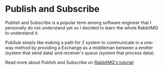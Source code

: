 # Publish and Subscribe

Publish and Subscribe is a popular term among software engineer that I personally do not understand yet so I decided to learn the whole RabbitMQ to understand it.

PubSub simply like making a path for 2 system to communicate in a one-way method by providing a Exchange as a middleman between a emitter (system that send data) and receiver's queue (system that process data).

Read more about Publish and Subscribe on [RabbitMQ's tutorial](https://www.rabbitmq.com/tutorials/tutorial-three-go.html)